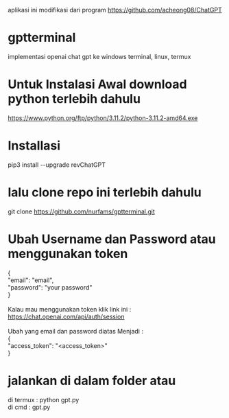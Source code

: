 aplikasi ini modifikasi dari program https://github.com/acheong08/ChatGPT

# gptterminal
implementasi openai chat gpt ke windows terminal, linux, termux

# Untuk Instalasi Awal download python terlebih dahulu 
https://www.python.org/ftp/python/3.11.2/python-3.11.2-amd64.exe

# Installasi
pip3 install --upgrade revChatGPT

# lalu clone repo ini terlebih dahulu
git clone https://github.com/nurfams/gptterminal.git

# Ubah Username dan Password atau menggunakan token
{ <br>
  "email": "email", <br>
  "password": "your password" <br>
} <br>
<br>
Kalau mau menggunakan token klik link ini : <br>
https://chat.openai.com/api/auth/session <br>
<br>
Ubah yang email dan password diatas Menjadi :
<br>
{ <br>
 "access_token": "<access_token>" <br>
} <br>

# jalankan di dalam folder atau  
di termux : python gpt.py <br>
di cmd    : gpt.py
